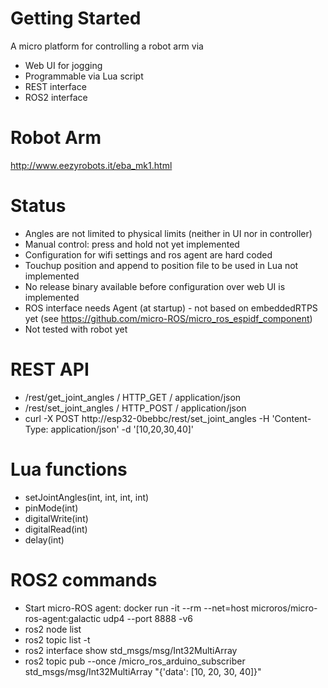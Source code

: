 # Getting Started
A micro platform for controlling a robot arm via
* Web UI for jogging
* Programmable via Lua script
* REST interface
* ROS2 interface

# Robot Arm
http://www.eezyrobots.it/eba_mk1.html

# Status
* Angles are not limited to physical limits (neither in UI nor in controller)
* Manual control: press and hold not yet implemented
* Configuration for wifi settings and ros agent are hard coded
* Touchup position and append to position file to be used in Lua not implemented
* No release binary available before configuration over web UI is implemented
* ROS interface needs Agent (at startup) - not based on embeddedRTPS yet (see https://github.com/micro-ROS/micro_ros_espidf_component)
* Not tested with robot yet

# REST API
* /rest/get_joint_angles / HTTP_GET / application/json
* /rest/set_joint_angles / HTTP_POST / application/json
* curl -X POST http://esp32-0bebbc/rest/set_joint_angles -H 'Content-Type: application/json' -d '[10,20,30,40]'


# Lua functions
* setJointAngles(int, int, int, int)
* pinMode(int)
* digitalWrite(int)
* digitalRead(int)
* delay(int)

# ROS2 commands
* Start micro-ROS agent: docker run -it --rm --net=host microros/micro-ros-agent:galactic udp4 --port 8888 -v6
* ros2 node list
* ros2 topic list -t
* ros2 interface show std_msgs/msg/Int32MultiArray
* ros2 topic pub --once /micro_ros_arduino_subscriber std_msgs/msg/Int32MultiArray "{'data': [10, 20, 30, 40]}"
